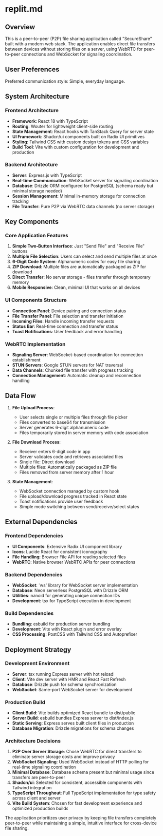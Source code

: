 # replit.md

## Overview

This is a peer-to-peer (P2P) file sharing application called "SecureShare" built with a modern web stack. The application enables direct file transfers between devices without storing files on a server, using WebRTC for peer-to-peer connections and WebSocket for signaling coordination.

## User Preferences

Preferred communication style: Simple, everyday language.

## System Architecture

### Frontend Architecture
- **Framework**: React 18 with TypeScript
- **Routing**: Wouter for lightweight client-side routing
- **State Management**: React hooks with TanStack Query for server state
- **UI Framework**: Shadcn/ui components built on Radix UI primitives
- **Styling**: Tailwind CSS with custom design tokens and CSS variables
- **Build Tool**: Vite with custom configuration for development and production

### Backend Architecture
- **Server**: Express.js with TypeScript
- **Real-time Communication**: WebSocket server for signaling coordination
- **Database**: Drizzle ORM configured for PostgreSQL (schema ready but minimal storage needed)
- **Session Management**: Minimal in-memory storage for connection tracking
- **File Transfer**: Pure P2P via WebRTC data channels (no server storage)

## Key Components

### Core Application Features
1. **Simple Two-Button Interface**: Just "Send File" and "Receive File" buttons
2. **Multiple File Selection**: Users can select and send multiple files at once
3. **6-Digit Code System**: Alphanumeric codes for easy file sharing
4. **ZIP Download**: Multiple files are automatically packaged as ZIP for download
5. **Direct Transfer**: No server storage - files transfer through temporary memory
6. **Mobile Responsive**: Clean, minimal UI that works on all devices

### UI Components Structure
- **Connection Panel**: Device pairing and connection status
- **File Transfer Panel**: File selection and transfer initiation
- **Incoming Files**: Handle incoming transfer requests
- **Status Bar**: Real-time connection and transfer status
- **Toast Notifications**: User feedback and error handling

### WebRTC Implementation
- **Signaling Server**: WebSocket-based coordination for connection establishment
- **STUN Servers**: Google STUN servers for NAT traversal
- **Data Channels**: Chunked file transfer with progress tracking
- **Connection Management**: Automatic cleanup and reconnection handling

## Data Flow

1. **File Upload Process**:
   - User selects single or multiple files through file picker
   - Files converted to base64 for transmission
   - Server generates 6-digit alphanumeric code
   - Files temporarily stored in server memory with code association

2. **File Download Process**:
   - Receiver enters 6-digit code in app
   - Server validates code and retrieves associated files
   - Single file: Direct download
   - Multiple files: Automatically packaged as ZIP file
   - Files removed from server memory after 1 hour

3. **State Management**:
   - WebSocket connection managed by custom hook
   - File upload/download progress tracked in React state
   - Toast notifications provide user feedback
   - Simple mode switching between send/receive/select states

## External Dependencies

### Frontend Dependencies
- **UI Components**: Extensive Radix UI component library
- **Icons**: Lucide React for consistent iconography
- **File Handling**: Browser File API for reading selected files
- **WebRTC**: Native browser WebRTC APIs for peer connections

### Backend Dependencies
- **WebSocket**: 'ws' library for WebSocket server implementation
- **Database**: Neon serverless PostgreSQL with Drizzle ORM
- **Utilities**: nanoid for generating unique connection IDs
- **Development**: tsx for TypeScript execution in development

### Build Dependencies
- **Bundling**: esbuild for production server bundling
- **Development**: Vite with React plugin and error overlay
- **CSS Processing**: PostCSS with Tailwind CSS and Autoprefixer

## Deployment Strategy

### Development Environment
- **Server**: tsx running Express server with hot reload
- **Client**: Vite dev server with HMR and React Fast Refresh
- **Database**: Drizzle push for schema synchronization
- **WebSocket**: Same-port WebSocket server for development

### Production Build
- **Client Build**: Vite builds optimized React bundle to dist/public
- **Server Build**: esbuild bundles Express server to dist/index.js
- **Static Serving**: Express serves built client files in production
- **Database Migration**: Drizzle migrations for schema changes

### Architecture Decisions

1. **P2P Over Server Storage**: Chose WebRTC for direct transfers to eliminate server storage costs and improve privacy
2. **WebSocket Signaling**: Used WebSocket instead of HTTP polling for real-time signaling coordination
3. **Minimal Database**: Database schema present but minimal usage since transfers are peer-to-peer
4. **Shadcn/ui**: Selected for consistent, accessible components with Tailwind integration
5. **TypeScript Throughout**: Full TypeScript implementation for type safety across client and server
6. **Vite Build System**: Chosen for fast development experience and optimized production builds

The application prioritizes user privacy by keeping file transfers completely peer-to-peer while maintaining a simple, intuitive interface for cross-device file sharing.